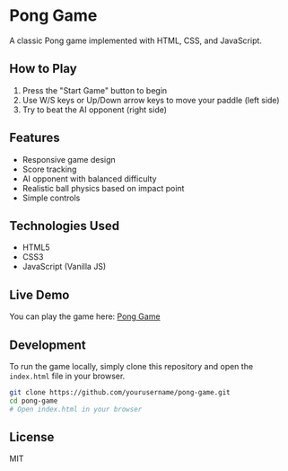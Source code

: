 # Pong Game

A classic Pong game implemented with HTML, CSS, and JavaScript.

## How to Play

1. Press the "Start Game" button to begin
2. Use W/S keys or Up/Down arrow keys to move your paddle (left side)
3. Try to beat the AI opponent (right side)

## Features

- Responsive game design
- Score tracking
- AI opponent with balanced difficulty
- Realistic ball physics based on impact point
- Simple controls

## Technologies Used

- HTML5
- CSS3
- JavaScript (Vanilla JS)

## Live Demo

You can play the game here: [Pong Game](https://yourusername.github.io/pong-game)

## Development

To run the game locally, simply clone this repository and open the `index.html` file in your browser.

```bash
git clone https://github.com/yourusername/pong-game.git
cd pong-game
# Open index.html in your browser
```

## License

MIT